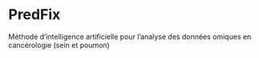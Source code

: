 # PredFix
Méthode d’intelligence artificielle pour l’analyse des données omiques en cancérologie (sein et poumon)
